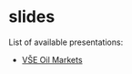 # slides
List of available presentations:

* [VŠE Oil Markets](http://htmlpreview.github.com/?https://github.com/PetrBaca/slides/blob/master/2016-04-06-VSE-oil-markets.html)
